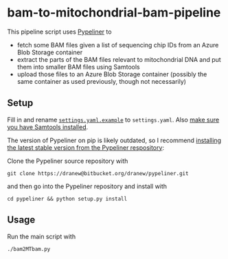 # bam-to-mitochondrial-bam-pipeline

This pipeline script uses
[Pypeliner](https://bitbucket.org/dranew/pypeliner) to

- fetch some BAM files given a list of sequencing chip IDs from an Azure
  Blob Storage container
- extract the parts of the BAM files relevant to mitochondrial DNA and
  put them into smaller BAM files using Samtools
- upload those files to an Azure Blob Storage container (possibly the
  same container as used previously, though not necessarily)

## Setup

Fill in and rename [`settings.yaml.example`](settings.yaml.example) to
`settings.yaml`. Also [make sure you have Samtools
installed](http://www.htslib.org/).

The version of Pypeliner on pip is likely outdated, so I recommend
[installing the latest stable version from the Pypeliner
respository](https://pypeliner.readthedocs.io/en/latest/installation.html):

Clone the Pypeliner source repository with

```
git clone https://dranew@bitbucket.org/dranew/pypeliner.git
```

and then go into the Pypeliner repository and install with

```
cd pypeliner && python setup.py install
```

## Usage

Run the main script with

```
./bam2MTbam.py
```
